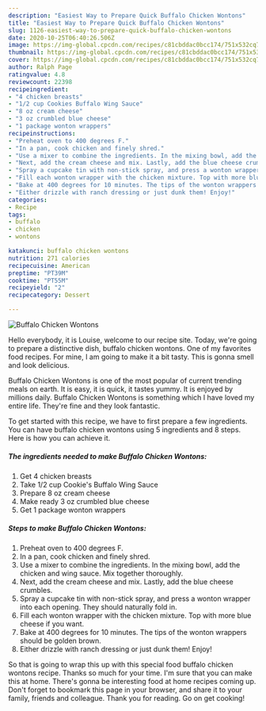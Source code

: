```yaml
---
description: "Easiest Way to Prepare Quick Buffalo Chicken Wontons"
title: "Easiest Way to Prepare Quick Buffalo Chicken Wontons"
slug: 1126-easiest-way-to-prepare-quick-buffalo-chicken-wontons
date: 2020-10-25T06:40:26.506Z
image: https://img-global.cpcdn.com/recipes/c81cbddac0bcc174/751x532cq70/buffalo-chicken-wontons-recipe-main-photo.jpg
thumbnail: https://img-global.cpcdn.com/recipes/c81cbddac0bcc174/751x532cq70/buffalo-chicken-wontons-recipe-main-photo.jpg
cover: https://img-global.cpcdn.com/recipes/c81cbddac0bcc174/751x532cq70/buffalo-chicken-wontons-recipe-main-photo.jpg
author: Ralph Page
ratingvalue: 4.8
reviewcount: 22398
recipeingredient:
- "4 chicken breasts"
- "1/2 cup Cookies Buffalo Wing Sauce"
- "8 oz cream cheese"
- "3 oz crumbled blue cheese"
- "1 package wonton wrappers"
recipeinstructions:
- "Preheat oven to 400 degrees F."
- "In a pan, cook chicken and finely shred."
- "Use a mixer to combine the ingredients. In the mixing bowl, add the chicken and wing sauce. Mix together thoroughly."
- "Next, add the cream cheese and mix. Lastly, add the blue cheese crumbles."
- "Spray a cupcake tin with non-stick spray, and press a wonton wrapper into each opening. They should naturally fold in."
- "Fill each wonton wrapper with the chicken mixture. Top with more blue cheese if you want."
- "Bake at 400 degrees for 10 minutes. The tips of the wonton wrappers should be golden brown."
- "Either drizzle with ranch dressing or just dunk them! Enjoy!"
categories:
- Recipe
tags:
- buffalo
- chicken
- wontons

katakunci: buffalo chicken wontons 
nutrition: 271 calories
recipecuisine: American
preptime: "PT39M"
cooktime: "PT55M"
recipeyield: "2"
recipecategory: Dessert

---
```



![Buffalo Chicken Wontons](https://img-global.cpcdn.com/recipes/c81cbddac0bcc174/751x532cq70/buffalo-chicken-wontons-recipe-main-photo.jpg)

Hello everybody, it is Louise, welcome to our recipe site. Today, we're going to prepare a distinctive dish, buffalo chicken wontons. One of my favorites food recipes. For mine, I am going to make it a bit tasty. This is gonna smell and look delicious.



Buffalo Chicken Wontons is one of the most popular of current trending meals on earth. It is easy, it is quick, it tastes yummy. It is enjoyed by millions daily. Buffalo Chicken Wontons is something which I have loved my entire life. They're fine and they look fantastic.


To get started with this recipe, we have to first prepare a few ingredients. You can have buffalo chicken wontons using 5 ingredients and 8 steps. Here is how you can achieve it.

<!--inarticleads1-->

##### The ingredients needed to make Buffalo Chicken Wontons:

1. Get 4 chicken breasts
1. Take 1/2 cup Cookie&#39;s Buffalo Wing Sauce
1. Prepare 8 oz cream cheese
1. Make ready 3 oz crumbled blue cheese
1. Get 1 package wonton wrappers




<!--inarticleads2-->

##### Steps to make Buffalo Chicken Wontons:

1. Preheat oven to 400 degrees F.
1. In a pan, cook chicken and finely shred.
1. Use a mixer to combine the ingredients. In the mixing bowl, add the chicken and wing sauce. Mix together thoroughly.
1. Next, add the cream cheese and mix. Lastly, add the blue cheese crumbles.
1. Spray a cupcake tin with non-stick spray, and press a wonton wrapper into each opening. They should naturally fold in.
1. Fill each wonton wrapper with the chicken mixture. Top with more blue cheese if you want.
1. Bake at 400 degrees for 10 minutes. The tips of the wonton wrappers should be golden brown.
1. Either drizzle with ranch dressing or just dunk them! Enjoy!




So that is going to wrap this up with this special food buffalo chicken wontons recipe. Thanks so much for your time. I'm sure that you can make this at home. There's gonna be interesting food at home recipes coming up. Don't forget to bookmark this page in your browser, and share it to your family, friends and colleague. Thank you for reading. Go on get cooking!
